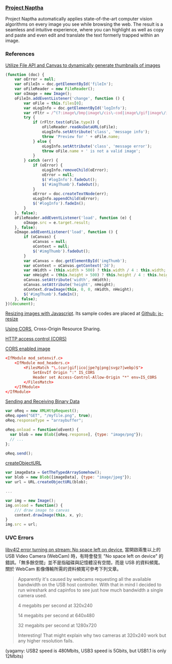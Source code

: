 ### [Project Naptha](http://projectnaptha.com/)
Project Naptha automatically applies state-of-the-art computer vision algorithms on every image you see while browsing the web. The result is a seamless and intuitive experience, where you can highlight as well as copy and paste and even edit and translate the text formerly trapped within an image.

### References

[Utilize File API and Canvas to dynamically generate thumbnails of images](http://stackoverflow.com/questions/4773966/drawing-an-image-from-a-data-url-to-a-canvas)

```javascript
(function (doc) {
    var oError = null;
    var oFileIn = doc.getElementById('fileIn');
    var oFileReader = new FileReader();
    var oImage = new Image();
    oFileIn.addEventListener('change', function () {
        var oFile = this.files[0];
        var oLogInfo = doc.getElementById('logInfo');
        var rFltr = /^(?:image\/bmp|image\/cis\-cod|image\/gif|image\/ief|image\/jpeg|image\/jpeg|image\/jpeg|image\/pipeg|image\/png|image\/svg\+xml|image\/tiff|image\/x\-cmu\-raster|image\/x\-cmx|image\/x\-icon|image\/x\-portable\-anymap|image\/x\-portable\-bitmap|image\/x\-portable\-graymap|image\/x\-portable\-pixmap|image\/x\-rgb|image\/x\-xbitmap|image\/x\-xpixmap|image\/x\-xwindowdump)$/i
        try {
            if (rFltr.test(oFile.type)) {
                oFileReader.readAsDataURL(oFile);
                oLogInfo.setAttribute('class', 'message info');
                throw 'Preview for ' + oFile.name;
            } else {
                oLogInfo.setAttribute('class', 'message error');
                throw oFile.name + ' is not a valid image';
            }
        } catch (err) {
            if (oError) {
                oLogInfo.removeChild(oError);
                oError = null;
                $('#logInfo').fadeOut();
                $('#imgThumb').fadeOut();
            }
            oError = doc.createTextNode(err);
            oLogInfo.appendChild(oError);
            $('#logInfo').fadeIn();
        }
    }, false);
    oFileReader.addEventListener('load', function (e) {
        oImage.src = e.target.result;
    }, false);
    oImage.addEventListener('load', function () {
        if (oCanvas) {
            oCanvas = null;
            oContext = null;
            $('#imgThumb').fadeOut();
        }
        var oCanvas = doc.getElementById('imgThumb');
        var oContext = oCanvas.getContext('2d');
        var nWidth = (this.width > 500) ? this.width / 4 : this.width;
        var nHeight = (this.height > 500) ? this.height / 4 : this.height;
        oCanvas.setAttribute('width', nWidth);
        oCanvas.setAttribute('height', nHeight);
        oContext.drawImage(this, 0, 0, nWidth, nHeight);
        $('#imgThumb').fadeIn();
    }, false);
})(document);
```

[Resizing images with Javascript](http://blog.liip.ch/archive/2013/05/28/resizing-images-with-javascript.html). Its sample codes are placed at [Github: js-resize](https://github.com/nicam/js-resize)

[Using CORS](http://www.html5rocks.com/en/tutorials/cors/), Cross-Origin Resource Sharing.

[HTTP access control (CORS)](https://developer.mozilla.org/zh-TW/docs/HTTP/Access_control_CORS)

[CORS enabled image](https://developer.mozilla.org/en-US/docs/HTML/CORS_Enabled_Image)

```conf
<IfModule mod_setenvif.c>
    <IfModule mod_headers.c>
        <FilesMatch "\.(cur|gif|ico|jpe?g|png|svgz?|webp)$">
            SetEnvIf Origin ":" IS_CORS
            Header set Access-Control-Allow-Origin "*" env=IS_CORS
        </FilesMatch>
    </IfModule>
</IfModule>
```

[Sending and Receiving Binary Data](https://developer.mozilla.org/en-US/docs/Web/API/XMLHttpRequest/Sending_and_Receiving_Binary_Data)

```javascript
var oReq = new XMLHttpRequest();
oReq.open("GET", "/myfile.png", true);
oReq.responseType = "arraybuffer";

oReq.onload = function(oEvent) {
  var blob = new Blob([oReq.response], {type: "image/png"});
  // ...
};

oReq.send();
```

[createObjectURL](http://stackoverflow.com/questions/18976327/binary-array-to-canvas)

```javascript
var imageData = GetTheTypedArraySomehow();
var blob = new Blob([imageData], {type: "image/jpeg"});
var url = URL.createObjectURL(blob);

...

var img = new Image();
img.onload = function() {
    /// draw image to canvas
    context.drawImage(this, x, y);
}
img.src = url;
```


### UVC Errors

[libv4l2 error turning on stream: No space left on device](http://blog.roodo.com/rocksaying/archives/25359530.html), 當開啟兩隻以上的 USB Video Camera (WebCam) 時，有時會發生 "No space left on device" 的錯誤。「無多餘空間」並不是指磁碟與記憶體沒有空間，而是 USB 的資料頻寬。 關於 WebCam 影像傳輸所需的資料頻寬可參考下列文章。

> Apparently it's caused by webcams requesting all the available bandwidth on the USB host controller. With that in mind I decided to run wireshark and capinfos to see just how much bandwidth a single camera used.
> 
> 4 megabits per second at 320x240
>
> 14 megabits per second at 640x480
>
> 32 megabits per second at 1280x720
>
> Interesting! That might explain why two cameras at 320x240 work but any higher resolution fails.

(yagamy: USB2 speed is 480Mbits, USB3 speed is 5Gbits, but USB1.1 is only 12Mbits)
